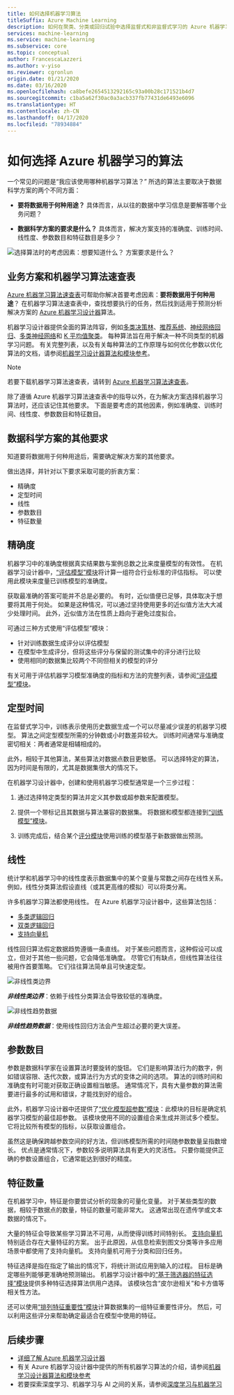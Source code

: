 ```yaml
---
title: 如何选择机器学习算法
titleSuffix: Azure Machine Learning
description: 如何在聚类、分类或回归试验中选择监督式和非监督式学习的 Azure 机器学习算法。
services: machine-learning
ms.service: machine-learning
ms.subservice: core
ms.topic: conceptual
author: FrancescaLazzeri
ms.author: v-yiso
ms.reviewer: cgronlun
origin.date: 01/21/2020
ms.date: 03/16/2020
ms.openlocfilehash: ca8befe2654513292165c93a00b28c171521b4d7
ms.sourcegitcommit: c1ba5a62f30ac0a3acb337fb77431de6493e6096
ms.translationtype: HT
ms.contentlocale: zh-CN
ms.lasthandoff: 04/17/2020
ms.locfileid: "78934884"
---
```

# <a name="how-to-select-algorithms-for-azure-machine-learning"></a>如何选择 Azure 机器学习的算法

一个常见的问题是“我应该使用哪种机器学习算法？” 所选的算法主要取决于数据科学方案的两个不同方面：

 - **要将数据用于何种用途？** 具体而言，从以往的数据中学习信息是要解答哪个业务问题？

 - **数据科学方案的要求是什么？** 具体而言，解决方案支持的准确度、训练时间、线性度、参数数目和特征数目是多少？

 ![选择算法时的考虑因素：想要知道什么？ 方案要求是什么？](./media/how-to-select-algorithms/how-to-select-algorithms.png)

## <a name="business-scenarios-and-the-machine-learning-algorithm-cheat-sheet"></a>业务方案和机器学习算法速查表

[Azure 机器学习算法速查表](/machine-learning/algorithm-cheat-sheet?WT.mc_id=docs-article-lazzeri)可帮助你解决首要考虑因素：**要将数据用于何种用途**？ 在机器学习算法速查表中，查找想要执行的任务，然后找到适用于预测分析解决方案的 [Azure 机器学习设计器](/machine-learning/concept-designer?WT.mc_id=docs-article-lazzeri)算法。 

机器学习设计器提供全面的算法阵容，例如[多类决策林](/machine-learning/algorithm-module-reference/multiclass-decision-forest?WT.mc_id=docs-article-lazzeri)、[推荐系统](/machine-learning/algorithm-module-reference/evaluate-recommender?WT.mc_id=docs-article-lazzeri)、[神经网络回归](/machine-learning/algorithm-module-reference/neural-network-regression?WT.mc_id=docs-article-lazzeri)、[多类神经网络](/machine-learning/algorithm-module-reference/multiclass-neural-network?WT.mc_id=docs-article-lazzeri)和 [K 平均值聚类](/machine-learning/algorithm-module-reference/k-means-clustering?WT.mc_id=docs-article-lazzeri)。 每种算法旨在用于解决一种不同类型的机器学习问题。 有关完整列表，以及有关每种算法的工作原理与如何优化参数以优化算法的文档，请参阅[机器学习设计器算法和模块参考](/machine-learning/algorithm-module-reference/module-reference?WT.mc_id=docs-article-lazzeri)。

> [!NOTE]
> 若要下载机器学习算法速查表，请转到 [Azure 机器学习算法速查表](/machine-learning/algorithm-cheat-sheet?WT.mc_id=docs-article-lazzeri)。
> 
> 

除了遵循 Azure 机器学习算法速查表中的指导以外，在为解决方案选择机器学习算法时，还应该记住其他要求。 下面是要考虑的其他因素，例如准确度、训练时间、线性度、参数数目和特征数目。

## <a name="additional-requirements-for-a-data-science-scenario"></a>数据科学方案的其他要求

知道要将数据用于何种用途后，需要确定解决方案的其他要求。 

做出选择，并针对以下要求采取可能的折衷方案：

- 精确度
- 定型时间
- 线性
- 参数数目
- 特征数量

## <a name="accuracy"></a>精确度

机器学习中的准确度根据真实结果数与案例总数之比来度量模型的有效性。 在机器学习设计器中，[“评估模型”模块](/machine-learning/algorithm-module-reference/evaluate-model?WT.mc_id=docs-article-lazzeri)将计算一组符合行业标准的评估指标。 可以使用此模块来度量已训练模型的准确度。

获取最准确的答案可能并不总是必要的。 有时，近似值便已足够，具体取决于想要将其用于何处。 如果是这种情况，可以通过坚持使用更多的近似值方法大大减少处理时间。 此外，近似值方法在性质上趋向于避免过度拟合。

可通过三种方式使用“评估模型”模块：

- 针对训练数据生成评分以评估模型
- 在模型中生成评分，但将这些评分与保留的测试集中的评分进行比较
- 使用相同的数据集比较两个不同但相关的模型的评分

有关可用于评估机器学习模型准确度的指标和方法的完整列表，请参阅[“评估模型”模块](/machine-learning/algorithm-module-reference/evaluate-model?WT.mc_id=docs-article-lazzeri)。

## <a name="training-time"></a>定型时间

在监督式学习中，训练表示使用历史数据生成一个可以尽量减少误差的机器学习模型。 算法之间定型模型所需的分钟数或小时数差异较大。 训练时间通常与准确度密切相关：两者通常是相辅相成的。 

此外，相较于其他算法，某些算法对数据点数目更敏感。 可以选择特定的算法，因为时间是有限的，尤其是数据集很大的情况下。

在机器学习设计器中，创建和使用机器学习模型通常是一个三步过程：

1.  通过选择特定类型的算法并定义其参数或超参数来配置模型。 

2.  提供一个带标记且其数据与算法兼容的数据集。 将数据和模型都连接到[“训练模型”模块](/machine-learning/algorithm-module-reference/train-model?WT.mc_id=docs-article-lazzeri)。

3.  训练完成后，结合某个[评分模块](/machine-learning/algorithm-module-reference/score-model?WT.mc_id=docs-article-lazzeri)使用训练的模型基于新数据做出预测。

## <a name="linearity"></a>线性

统计学和机器学习中的线性度表示数据集中的某个变量与常数之间存在线性关系。 例如，线性分类算法假设直线（或其更高维的模拟）可以将类分离。

许多机器学习算法都使用线性。 在 Azure 机器学习设计器中，这些算法包括： 

- [多类逻辑回归](/machine-learning/algorithm-module-reference/multiclass-logistic-regression?WT.mc_id=docs-article-lazzeri)
- [双类逻辑回归](/machine-learning/algorithm-module-reference/two-class-logistic-regression?WT.mc_id=docs-article-lazzeri)
- [支持向量机](/machine-learning/algorithm-module-reference/two-class-support-vector-machine?WT.mc_id=docs-article-lazzeri)  

线性回归算法假定数据趋势遵循一条直线。 对于某些问题而言，这种假设可以成立，但对于其他一些问题，它会降低准确度。 尽管它们有缺点，但线性算法往往被用作首要策略。 它们往往算法简单且可快速定型。

![非线性类边界](./media/how-to-select-algorithms/nonlinear-class-boundary.png)

***非线性类边界***：依赖于线性分类算法会导致较低的准确度。 

![非线性趋势数据](./media/how-to-select-algorithms/nonlinear-trend.png)

***非线性趋势数据***：使用线性回归方法会产生超过必要的更大误差。 

## <a name="number-of-parameters"></a>参数数目

参数是数据科学家在设置算法时要旋转的旋钮。 它们是影响算法行为的数字，例如错误容限、迭代次数，或算法行为方式的变体之间的选项。 算法的训练时间和准确度有时可能对获取正确设置相当敏感。 通常情况下，具有大量参数的算法需要进行最多的试用和错误，才能找到好的组合。

此外，机器学习设计器中还提供了[“优化模型超参数”模块](/machine-learning/algorithm-module-reference/tune-model-hyperparameters?WT.mc_id=docs-article-lazzeri)：此模块的目标是确定机器学习模型的最佳超参数。 该模块使用不同的设置组合来生成并测试多个模型。 它将比较所有模型的指标，以获取设置组合。 

虽然这是确保跨越参数空间的好方法，但训练模型所需的时间随参数数量呈指数增长。 优点是通常情况下，参数较多说明算法具有更大的灵活性。 只要你能提供正确的参数设置组合，它通常能达到很好的精度。

## <a name="number-of-features"></a>特征数量

在机器学习中，特征是你要尝试分析的现象的可量化变量。 对于某些类型的数据，相较于数据点的数量，特征的数量可能非常大。 这通常出现在遗传学或文本数据的情况下。 

大量的特征会导致某些学习算法不可用，从而使得训练时间特别长。 [支持向量机](/machine-learning/algorithm-module-reference/two-class-support-vector-machine?WT.mc_id=docs-article-lazzeri)特别适合存在大量特征的方案。 出于此原因，从信息检索到图文分类等许多应用场景中都使用了支持向量机。 支持向量机可用于分类和回归任务。

特征选择是指在指定了输出的情况下，将统计测试应用到输入的过程。 目标是确定哪些列能够更准确地预测输出。 机器学习设计器中的[“基于筛选器的特征选择”模块](/machine-learning/algorithm-module-reference/filter-based-feature-selection?WT.mc_id=docs-article-lazzeri)提供多种特征选择算法供用户选择。 该模块包含“皮尔逊相关”和卡方值等相关性方法。

还可以使用[“排列特征重要性”模块](/machine-learning/algorithm-module-reference/permutation-feature-importance?WT.mc_id=docs-article-lazzeri)计算数据集的一组特征重要性评分。 然后，可以利用这些评分来帮助确定最适合在模型中使用的特征。


## <a name="next-steps"></a>后续步骤

 - [详细了解 Azure 机器学习设计器](/machine-learning/service/concept-designer?WT.mc_id=docs-article-lazzeri)
 - 有关 Azure 机器学习设计器中提供的所有机器学习算法的介绍，请参阅[机器学习设计器算法和模块参考](/machine-learning/algorithm-module-reference/module-reference?WT.mc_id=docs-article-lazzeri)
 - 若要探索深度学习、机器学习与 AI 之间的关系，请参阅[深度学习与机器学习](/machine-learning/service/concept-deep-learning-vs-machine-learning?WT.mc_id=docs-article-lazzeri)
